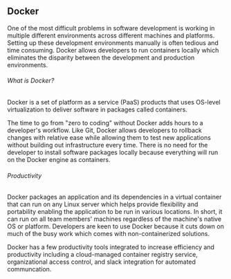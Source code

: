 ## Docker
One of the most difficult problems in software development is working in multiple different environments across different machines and platforms.  Setting up these development environments manually is often tedious and time consuming.  Docker allows developers to run containers locally which eliminates the disparity between the development and production environments.

###### What is Docker?
Docker is a set of platform as a service (PaaS) products that uses OS-level virtualization to deliver software in packages called containers.  

The time to go from "zero to coding" without Docker adds hours to a developer's workflow.  Like Git, Docker allows developers to rollback changes with relative ease while allowing them to test new applications without building out infrastructure every time.  There is no need for the developer to install software packages locally because everything will run on the Docker engine as containers.

###### Productivity
Docker packages an application and its dependencies in a virtual container that can run on any Linux server which helps provide flexibility and portability enabling the application to be run in various locations.  In short, it can run on all team members' machines regardless of the machine's native OS or platform.  Developers are keen to use Docker because it cuts down on much of the busy work which comes with non-containerized solutions.  

Docker has a few productivity tools integrated to increase efficiency and productivity including a cloud-managed container registry service, organizational access control, and slack integration for automated communcation.  